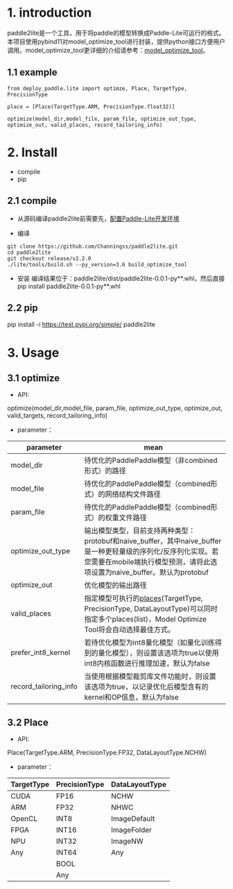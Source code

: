 # 1. introduction

paddle2lite是一个工具，用于将paddle的模型转换成Paddle-Lite可运行的格式。本项目使用pybind11对model_optimize_tool进行封装，提供python接口方便用户调用。model_optimize_tool更详细的介绍请参考：[model_optimize_tool](https://paddlepaddle.github.io/Paddle-Lite/v2.2.0/model_optimize_tool/)。

## 1.1 example 
```
from deploy_paddle.lite import optimze, Place, TargetType, PrecisionType
   
place = [Place(TargetType.ARM, PrecisionType.float32)]
   
optimize(model_dir,model_file, param_file, optimize_out_type, optimize_out, valid_places, record_tailoring_info)
```

# 2. Install

- compile
- pip

## 2.1 compile

- 从源码编译paddle2lite前需要先，[配置Paddle-Lite开发环境](https://paddlepaddle.github.io/Paddle-Lite/v2.2.0/source_compile/)

- 编译

```
git clone https://github.com/Channingss/paddle2lite.git
cd paddle2lite
git checkout release/v2.2.0
./lite/tools/build.sh --py_version=3.6 build_optimize_tool
```

- 安装
编译结果位于：paddle2lite/dist/paddle2lite-0.0.1-py**.whl，然后直接pip install paddle2lite-0.0.1-py**.whl

## 2.2 pip 

pip install -i https://test.pypi.org/simple/ paddle2lite

# 3. Usage

## 3.1 optimize

- API:

optimize(model_dir,model_file, param_file, optimize_out_type, optimize_out, valid_targets, record_tailoring_info)

- parameter：

|parameter| mean|
|-|-|
| model_dir| 待优化的PaddlePaddle模型（非combined形式）的路径|
| model_file| 待优化的PaddlePaddle模型（combined形式）的网络结构文件路径|
| param_file| 待优化的PaddlePaddle模型（combined形式）的权重文件路径|
| optimize_out_type| 输出模型类型，目前支持两种类型：protobuf和naive_buffer，其中naive_buffer是一种更轻量级的序列化/反序列化实现。若您需要在mobile端执行模型预测，请将此选项设置为naive_buffer。默认为protobuf|
| optimize_out| 优化模型的输出路径|
| valid_places| 指定模型可执行的[places](#Place)(TargetType, PrecisionType, DataLayoutType)可以同时指定多个places(list)，Model Optimize Tool将会自动选择最佳方式。
| prefer_int8_kernel| 若待优化模型为int8量化模型（如量化训练得到的量化模型），则设置该选项为true以使用int8内核函数进行推理加速，默认为false|
| record_tailoring_info| 当使用根据模型裁剪库文件功能时，则设置该选项为true，以记录优化后模型含有的kernel和OP信息，默认为false|

## 3.2 Place
- API:

<a id='Place'>Place</a>(TargetType.ARM, PrecisionType.FP32, DataLayoutType.NCHW)

- parameter：

|TargetType|PrecisionType|DataLayoutType|
|-|-|-|
|CUDA|FP16|NCHW
|ARM|FP32|NHWC
|OpenCL|INT8|ImageDefault
|FPGA|INT16|ImageFolder
|NPU|INT32|ImageNW
|Any|INT64|Any
||BOOL|
||Any|

